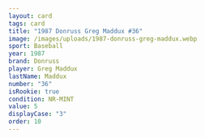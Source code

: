```yaml
---
layout: card
tags: card
title: "1987 Donruss Greg Maddux #36"
image: /images/uploads/1987-donruss-greg-maddux.webp
sport: Baseball
year: 1987
brand: Donruss
player: Greg Maddux
lastName: Maddux
number: "36"
isRookie: true
condition: NR-MINT
value: 5
displayCase: "3"
order: 10
---
```

